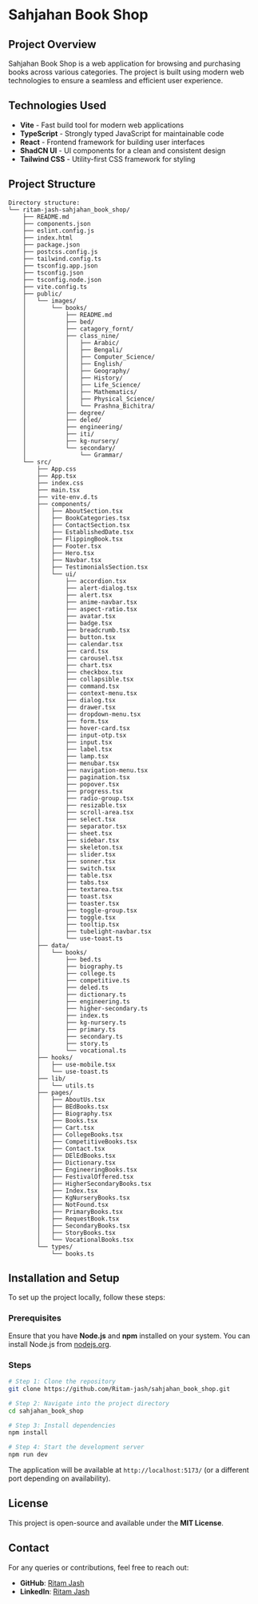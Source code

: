 # Sahjahan Book Shop

## Project Overview
Sahjahan Book Shop is a web application for browsing and purchasing books across various categories. The project is built using modern web technologies to ensure a seamless and efficient user experience.

## Technologies Used
- **Vite** - Fast build tool for modern web applications
- **TypeScript** - Strongly typed JavaScript for maintainable code
- **React** - Frontend framework for building user interfaces
- **ShadCN UI** - UI components for a clean and consistent design
- **Tailwind CSS** - Utility-first CSS framework for styling

## Project Structure
```
Directory structure:
└── ritam-jash-sahjahan_book_shop/
    ├── README.md
    ├── components.json
    ├── eslint.config.js
    ├── index.html
    ├── package.json
    ├── postcss.config.js
    ├── tailwind.config.ts
    ├── tsconfig.app.json
    ├── tsconfig.json
    ├── tsconfig.node.json
    ├── vite.config.ts
    ├── public/
    │   └── images/
    │       └── books/
    │           ├── README.md
    │           ├── bed/
    │           ├── catagory_fornt/
    │           ├── class_nine/
    │           │   ├── Arabic/
    │           │   ├── Bengali/
    │           │   ├── Computer_Science/
    │           │   ├── English/
    │           │   ├── Geography/
    │           │   ├── History/
    │           │   ├── Life_Science/
    │           │   ├── Mathematics/
    │           │   ├── Physical_Science/
    │           │   └── Prashna_Bichitra/
    │           ├── degree/
    │           ├── deled/
    │           ├── engineering/
    │           ├── iti/
    │           ├── kg-nursery/
    │           └── secondary/
    │               └── Grammar/
    └── src/
        ├── App.css
        ├── App.tsx
        ├── index.css
        ├── main.tsx
        ├── vite-env.d.ts
        ├── components/
        │   ├── AboutSection.tsx
        │   ├── BookCategories.tsx
        │   ├── ContactSection.tsx
        │   ├── EstablishedDate.tsx
        │   ├── FlippingBook.tsx
        │   ├── Footer.tsx
        │   ├── Hero.tsx
        │   ├── Navbar.tsx
        │   ├── TestimonialsSection.tsx
        │   └── ui/
        │       ├── accordion.tsx
        │       ├── alert-dialog.tsx
        │       ├── alert.tsx
        │       ├── anime-navbar.tsx
        │       ├── aspect-ratio.tsx
        │       ├── avatar.tsx
        │       ├── badge.tsx
        │       ├── breadcrumb.tsx
        │       ├── button.tsx
        │       ├── calendar.tsx
        │       ├── card.tsx
        │       ├── carousel.tsx
        │       ├── chart.tsx
        │       ├── checkbox.tsx
        │       ├── collapsible.tsx
        │       ├── command.tsx
        │       ├── context-menu.tsx
        │       ├── dialog.tsx
        │       ├── drawer.tsx
        │       ├── dropdown-menu.tsx
        │       ├── form.tsx
        │       ├── hover-card.tsx
        │       ├── input-otp.tsx
        │       ├── input.tsx
        │       ├── label.tsx
        │       ├── lamp.tsx
        │       ├── menubar.tsx
        │       ├── navigation-menu.tsx
        │       ├── pagination.tsx
        │       ├── popover.tsx
        │       ├── progress.tsx
        │       ├── radio-group.tsx
        │       ├── resizable.tsx
        │       ├── scroll-area.tsx
        │       ├── select.tsx
        │       ├── separator.tsx
        │       ├── sheet.tsx
        │       ├── sidebar.tsx
        │       ├── skeleton.tsx
        │       ├── slider.tsx
        │       ├── sonner.tsx
        │       ├── switch.tsx
        │       ├── table.tsx
        │       ├── tabs.tsx
        │       ├── textarea.tsx
        │       ├── toast.tsx
        │       ├── toaster.tsx
        │       ├── toggle-group.tsx
        │       ├── toggle.tsx
        │       ├── tooltip.tsx
        │       ├── tubelight-navbar.tsx
        │       └── use-toast.ts
        ├── data/
        │   └── books/
        │       ├── bed.ts
        │       ├── biography.ts
        │       ├── college.ts
        │       ├── competitive.ts
        │       ├── deled.ts
        │       ├── dictionary.ts
        │       ├── engineering.ts
        │       ├── higher-secondary.ts
        │       ├── index.ts
        │       ├── kg-nursery.ts
        │       ├── primary.ts
        │       ├── secondary.ts
        │       ├── story.ts
        │       └── vocational.ts
        ├── hooks/
        │   ├── use-mobile.tsx
        │   └── use-toast.ts
        ├── lib/
        │   └── utils.ts
        ├── pages/
        │   ├── AboutUs.tsx
        │   ├── BEdBooks.tsx
        │   ├── Biography.tsx
        │   ├── Books.tsx
        │   ├── Cart.tsx
        │   ├── CollegeBooks.tsx
        │   ├── CompetitiveBooks.tsx
        │   ├── Contact.tsx
        │   ├── DElEdBooks.tsx
        │   ├── Dictionary.tsx
        │   ├── EngineeringBooks.tsx
        │   ├── FestivalOffered.tsx
        │   ├── HigherSecondaryBooks.tsx
        │   ├── Index.tsx
        │   ├── KgNurseryBooks.tsx
        │   ├── NotFound.tsx
        │   ├── PrimaryBooks.tsx
        │   ├── RequestBook.tsx
        │   ├── SecondaryBooks.tsx
        │   ├── StoryBooks.tsx
        │   └── VocationalBooks.tsx
        └── types/
            └── books.ts

```

## Installation and Setup
To set up the project locally, follow these steps:

### Prerequisites
Ensure that you have **Node.js** and **npm** installed on your system. You can install Node.js from [nodejs.org](https://nodejs.org/).

### Steps
```sh
# Step 1: Clone the repository
git clone https://github.com/Ritam-jash/sahjahan_book_shop.git

# Step 2: Navigate into the project directory
cd sahjahan_book_shop

# Step 3: Install dependencies
npm install

# Step 4: Start the development server
npm run dev
```

The application will be available at `http://localhost:5173/` (or a different port depending on availability).


## License
This project is open-source and available under the **MIT License**.

## Contact
For any queries or contributions, feel free to reach out:
- **GitHub**: [Ritam Jash](https://github.com/Ritam-jash)
- **LinkedIn**: [Ritam Jash](https://www.linkedin.com/in/ritam-jash)


